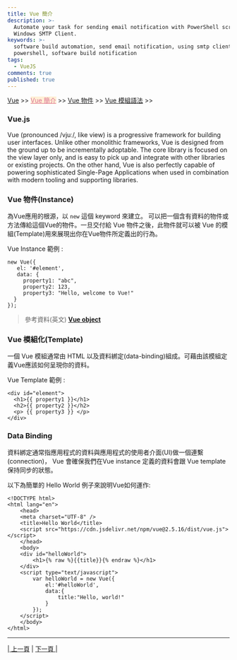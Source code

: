 ```yaml
---
title: Vue 簡介
description: >-
  Automate your task for sending email notification with PowerShell script and
  Windows SMTP Client.
keywords: >-
  software build automation, send email notification, using smtp client in
  powershell, software build notification
tags:
  - VueJS
comments: true
published: true
---
```


<a href="/vue/">Vue</a> >>
<a href="/vue/vue_page1/" style="color:palevioletred;background-color:papayawhip;">Vue 簡介</a> >>
<a href="/vue/vue_page2/">Vue 物件</a> >>
<a href="/vue/vue_page3/">Vue 模組語法</a> >>
<div class="divider"></div>

### Vue.js

Vue (pronounced /vjuː/, like view) is a progressive framework for building user interfaces. Unlike other monolithic frameworks, Vue is designed from the ground up to be incrementally adoptable. The core library is focused on the view layer only, and is easy to pick up and integrate with other libraries or existing projects. On the other hand, Vue is also perfectly capable of powering sophisticated Single-Page Applications when used in combination with modern tooling and supporting libraries.

### Vue 物件(Instance)
為Vue應用的根源，以 `new` 這個 keyword 來建立。 可以把一個含有資料的物件或方法傳給這個Vue的物件。一旦交付給 Vue 物件之後，此物件就可以被 Vue 的模組(Template)用來展現出你在Vue物件所定義出的行為。

Vue Instance 範例 :
```
new Vue({
   el: '#element',
   data: {
     property1: "abc", 
     property2: 123,
     property3: "Hello, welcome to Vue!" 
  }
});
```

> 參考資料(英文) **<a href="https://tylermcginnis.com/imperative-vs-declarative-programming/" target="_blank"> Vue object</a>**


### Vue 模組化(Template)
一個 Vue 模組通常由 HTML 以及資料綁定(data-binding)組成。可藉由該模組定義Vue應該如何呈現你的資料。

Vue Template 範例 :
```
<div id="element">
  <h1>{{ property1 }}</h1>
  <h2>{{ property2 }}</h2>
  <p> {{ property3 }} </p>
</div>
```

### Data Binding

資料綁定通常指應用程式的資料與應用程式的使用者介面(UI)做一個連繫(connection)， Vue 會確保我們在Vue instance 定義的資料會跟 Vue template 保持同步的狀態。

以下為簡單的 Hello World 例子來說明Vue如何運作:
```
<!DOCTYPE html>
<html lang="en">
    <head>
	<meta charset="UTF-8" />
	<title>Hello World</title>
	<script src="https://cdn.jsdelivr.net/npm/vue@2.5.16/dist/vue.js"></script>
    </head>
    <body>
	<div id="helloWorld">
	    <h1>{% raw %}{{title}}{% endraw %}</h1>
	</div>
	<script type="text/javascript">
	    var helloWorld = new Vue({
		    el:'#helloWorld',
		    data:{
		        title:"Hello, world!"
		    }
		});
	</script>
    </body>
</html>
```

---
<div class="pagenation_center">
  <div  class="pagenation_center_inner">
  |<a class="pagenation_link" href="react/"> 上一頁</a> |
   <a class="pagenation_link" href="/react/react_page2"> 下一頁 </a> |
  </div>
</div>
